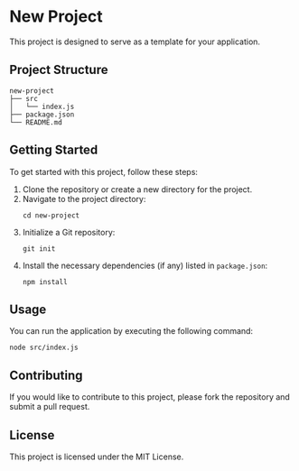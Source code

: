 # New Project

This project is designed to serve as a template for your application. 

## Project Structure

```
new-project
├── src
│   └── index.js
├── package.json
└── README.md
```

## Getting Started

To get started with this project, follow these steps:

1. Clone the repository or create a new directory for the project.
2. Navigate to the project directory:
   ```
   cd new-project
   ```
3. Initialize a Git repository:
   ```
   git init
   ```
4. Install the necessary dependencies (if any) listed in `package.json`:
   ```
   npm install
   ```

## Usage

You can run the application by executing the following command:
```
node src/index.js
```

## Contributing

If you would like to contribute to this project, please fork the repository and submit a pull request. 

## License

This project is licensed under the MIT License.